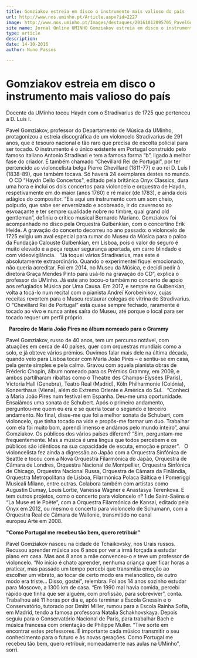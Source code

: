 ```yaml
---
title: Gomziakov estreia em disco o instrumento mais valioso do país
url: http://www.nos.uminho.pt/Article.aspx?id=2227
image: http://www.nos.uminho.pt/Images/destaques/20161012095705_PavelGomziakovCD.jpg
site name: Jornal Online UMINHO Gomziakov estreia em disco o instrumento mais valioso do país
type: article
description: 
date: 14-10-2016
author: Nuno Passos

---
```

# Gomziakov estreia em disco o instrumento mais valioso do país


  

Docente da UMinho tocou Haydn com o Stradivarius de 1725 que pertenceu a D. Luís I.

Pavel Gomziakov, professor do Departamento de Música da UMinho, protagonizou a estreia discográfica de um violoncelo Stradivarius de 291 anos, que é tesouro nacional e tão raro que precisa de escolta policial para ser tocado. O instrumento é o único existente em Portugal construído pelo famoso italiano Antonio Stradivari e tem a famosa forma “b”, ligado à melhor fase do criador. É também chamado “Chevillard Rei de Portugal”, por ter pertencido ao violoncelista belga Pierre Chevillard (1811-77) e ao rei D. Luís I (1838-89), que também tocava. Só haverá 24 exemplares destes no mundo.
 
O CD “Haydn Cello Concertos", editado pela britânica Onyx Classics, dura uma hora e inclui os dois concertos para violoncelo e orquestra de Haydn, respetivamente em dó maior (anos 1760) e ré maior (de 1783), e ainda dois adágios do compositor. “Eis aqui um instrumento com um som cheio, polpudo, que sabe ser envernizado e acobreado, ir do cavernoso ao esvoaçante e ter sempre qualidade nobre no timbre, qual grand old gentleman”, definiu o crítico musical Bernardo Mariano. Gomziakov foi acompanhado no disco pela Orquestra Gulbenkian, com o concertino Erik Heide. A gravação do concerto decorreu no ano passado: o violoncelo de 1725 exigiu um aval especial para rumar do Museu da Música para o palco da Fundação Calouste Gulbenkian, em Lisboa, pois o valor do seguro é muito elevado e a peça requer segurança apertada, em carro blindado e com videovigilância.
 
“Já toquei vários Stradivarius, mas este é absolutamente extraordinário. Quando o experimentei fiquei emocionado, não queria acreditar. Foi em 2014, no Museu da Música, e decidi pedir à diretora Graça Mendes Pinto para usá-lo na gravação do CD”, explica o professor da UMinho. Já este ano tocou-o também no concerto de apoio aos refugiados Música por Uma Causa. Em 2017, e sempre na Gulbenkian, volta a tocá-lo num recital com o pianista Andreï Korobeinikov, cujas receitas revertem para o Museu restaurar colegas de vitrina do Stradivarius. O “Chevillard Rei de Portugal” está quase sempre fechado, raramente é tocado ao vivo e nunca antes saíra do Museu, até porque o local para ser tocado requer um perfil próprio.

 
**Parceiro de Maria João Pires no álbum nomeado para o Grammy** 

Pavel Gomziakov, russo de 40 anos, tem um percurso notável, com atuações em cerca de 40 países, quer com orquestras mundiais como a solo, e já obteve vários prémios. Ouvimos falar mais dele na última década, quando veio para Lisboa tocar com Maria João Pires – e sentiu-se em casa, pela gente simples e pela calma. Gravou com aquela pianista obras de Fréderic Chopin, álbum nomeado para os Prémios Grammy, em 2009, e ambos partilharam ribaltas como o Theatre des Champs-Elysées (Paris), Victoria Hall (Genebra), Teatro Real (Madrid), Köln Philharmonie (Colónia), Konzerthaus (Viena), além do Extremo Oriente e América do Sul.
 
“Conheci a Maria João Pires num festival em Espanha. Deu-me uma oportunidade. Ensaiámos uma sonata de Schubert. Após o primeiro andamento, perguntou-me quem eu era e se queria tocar o segundo e terceiro andamento. No final, disse-me que foi a melhor sonata de Schubert, com violoncelo, que tinha tocado na vida e propôs-me formar um duo. Trabalhar com ela foi muito bom, aprendi imenso e andámos pelo mundo inteiro”, anui Gomziakov. Os públicos dos vários países diferem? “Sim, perguntam-me frequentemente. Mas a música é uma língua que todos percebem e os públicos são idênticos na sua capacidade de escuta, emoção e prazer”.
 
O violoncelista fez ainda a digressão ao Japão com a Orquestra Sinfónica de Seattle e tocou com a Nova Orquestra Filarmónica do Japão, Orquestra de Câmara de Londres, Orquestra Nacional de Montpellier, Orquestra Sinfónica de Chicago, Orquestra Nacional Russa, Orquestra de Câmara da Finlândia, Orquestra Metropolitana de Lisboa, Filarmónica Polaca Báltica e I Pomeriggi Musicali Milano, entre outras. Colabora também com artistas como Augustin Dumay, Louis Lortie, Vanessa Wagner e Anastasya Terenkova. E tem outros projetos, como o concerto para violoncelo nº 1 de Saint-Saëns e “La Muse et le Poète”, com a Orquestra Filarmónica de Kansai, editado pela Onyx em 2012, ou mesmo o concerto para violoncelo de Schumann, com a Orquestra Real de Câmara de Wallonie, transmitido no canal europeu Arte em 2008.

**"Como Portugal me recebeu tão bem, quero retribuir"** 

Pavel Gomziakov nasceu na cidade de Tchaikovsky, nos Urais russos. Recusou aprender música aos 6 anos por ver a irmã forçada a estudar piano em casa. Mas aos 8 anos a mãe convenceu-o e teve um professor de violoncelo. “No início é chato aprender, nenhuma criança quer ficar horas a praticar, mas passado um tempo percebi que transmitia emoção ao escolher um vibrato, ao tocar de certo modo era melancólico, de outro modo era triste... Disso, gostei”, relembra. Foi aos 14 anos sozinho estudar para Moscovo, a 1300 km de casa. “Em 1990 mal havia comida, percebi rápido que tinha que ser alguém, com profissão, para sobreviver”, conta.
 
Trabalhou até 11 horas por dia e, após terminar a Escola Gnessin e o Conservatório, tutorado por Dmitri Miller, rumou para a Escola Rainha Sofia, em Madrid, tendo a famosa professora Natalia Schakhovskaya. Depois seguiu para o Conservatório Nacional de Paris, para trabalhar Bach e música francesa com orientação de Philippe Muller. “Tive sorte em encontrar estes professores. É importante cada músico transmitir o seu conhecimento para o futuro e às novas gerações. Como Portugal me recebeu tão bem, quero retribuir, nomeadamente nas aulas na UMinho”, sorri.

